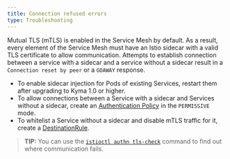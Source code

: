 ```yaml
---
title: Connection refused errors
type: Troubleshooting
---
```


Mutual TLS (mTLS) is enabled in the Service Mesh by default. As a result, every element of the Service Mesh must have an Istio sidecar with a valid TLS certificate to allow communication. Attempts to establish connection between a service with a sidecar and a service without a sidecar result in a `Connection reset by peer` or a `GOAWAY` response. 

- To enable sidecar injection for Pods of existing Services, restart them after upgrading to Kyma 1.0 or higher.
- To allow connections between a Service with a sidecar and Services without a sidecar, create an [Authentication Policy](https://istio.io/docs/reference/config/security/istio.authentication.v1alpha1/) in the `PERMISSIVE` mode.
- To whitelist a Service without a sidecar and disable mTLS traffic for it, create a [DestinationRule](https://istio.io/docs/reference/config/networking/destination-rule/).

>**TIP:** You can use the [`istioctl authn tls-check`](https://istio.io/docs/reference/commands/istioctl/#istioctl-authn-tls-check) command to find out where communication fails.
